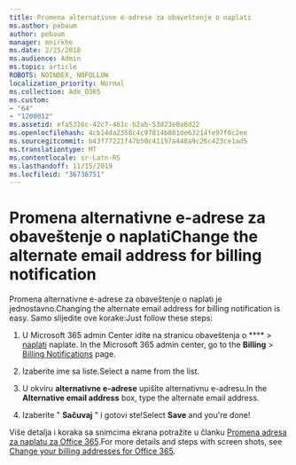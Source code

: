 ```yaml
---
title: Promena alternativne e-adrese za obaveštenje o naplati
ms.author: pebaum
author: pebaum
manager: mnirkhe
ms.date: 2/25/2018
ms.audience: Admin
ms.topic: article
ROBOTS: NOINDEX, NOFOLLOW
localization_priority: Normal
ms.collection: Adm_O365
ms.custom:
- "64"
- "1200012"
ms.assetid: efa5316c-42c7-461c-b2ab-53d23e0a6d22
ms.openlocfilehash: 4cb14da2358c4c97814b881de63214fe97f0c2ee
ms.sourcegitcommit: b43f77221f47b50c41197a448a9c26c423ce1ad5
ms.translationtype: MT
ms.contentlocale: sr-Latn-RS
ms.lasthandoff: 11/15/2019
ms.locfileid: "36738751"
---
```

# <a name="change-the-alternate-email-address-for-billing-notification"></a><span data-ttu-id="6e46e-102">Promena alternativne e-adrese za obaveštenje o naplati</span><span class="sxs-lookup"><span data-stu-id="6e46e-102">Change the alternate email address for billing notification</span></span>

<span data-ttu-id="6e46e-103">Promena alternativne e-adrese za obaveštenje o naplati je jednostavno.</span><span class="sxs-lookup"><span data-stu-id="6e46e-103">Changing the alternate email address for billing notification is easy.</span></span> <span data-ttu-id="6e46e-104">Samo slijedite ove korake:</span><span class="sxs-lookup"><span data-stu-id="6e46e-104">Just follow these steps:</span></span>
  
1. <span data-ttu-id="6e46e-105">U Microsoft 365 admin Center idite na stranicu obaveštenja o \*\*\*\* \> [naplati](https://go.microsoft.com/fwlink/p/?linkid=853212) naplate.  </span><span class="sxs-lookup"><span data-stu-id="6e46e-105">In the Microsoft 365 admin center, go to the **Billing** \>  [Billing Notifications](https://go.microsoft.com/fwlink/p/?linkid=853212) page.</span></span>

2. <span data-ttu-id="6e46e-106">Izaberite ime sa liste.</span><span class="sxs-lookup"><span data-stu-id="6e46e-106">Select a name from the list.</span></span>

3. <span data-ttu-id="6e46e-107">U okviru **alternativne e-adrese** upišite alternativnu e-adresu.</span><span class="sxs-lookup"><span data-stu-id="6e46e-107">In the **Alternative email address** box, type the alternate email address.</span></span>

4. <span data-ttu-id="6e46e-108">Izaberite " **Sačuvaj** " i gotovi ste!</span><span class="sxs-lookup"><span data-stu-id="6e46e-108">Select **Save** and you're done!</span></span>

<span data-ttu-id="6e46e-109">Više detalja i koraka sa snimcima ekrana potražite u članku [Promena adresa za naplatu za Office 365](https://docs.microsoft.com/office365/admin/subscriptions-and-billing/change-your-billing-addresses).</span><span class="sxs-lookup"><span data-stu-id="6e46e-109">For more details and steps with screen shots, see [Change your billing addresses for Office 365](https://docs.microsoft.com/office365/admin/subscriptions-and-billing/change-your-billing-addresses).</span></span>
  